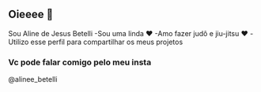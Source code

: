 ## Oieeee 💙

Sou Aline de Jesus Betelli
-Sou uma linda ❤️
-Amo fazer judô e jiu-jitsu ❤️
-Utilizo esse perfil para compartilhar os meus projetos
### Vc pode falar comigo pelo meu insta
@alinee_betelli
